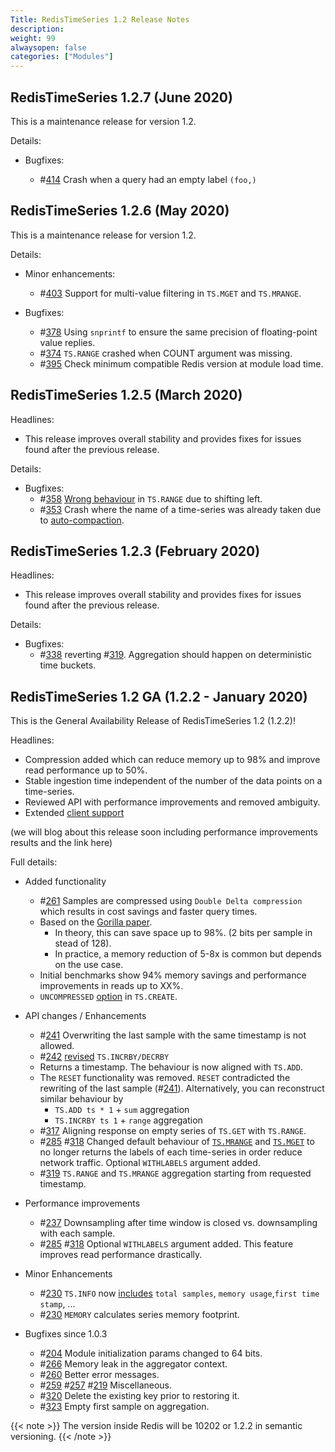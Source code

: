 ```yaml
---
Title: RedisTimeSeries 1.2 Release Notes
description:
weight: 99
alwaysopen: false
categories: ["Modules"]
---
```

## RedisTimeSeries 1.2.7 (June 2020)

This is a maintenance release for version 1.2.

Details:

- Bugfixes:

    - #[414](https://github.com/RedisTimeSeries/RedisTimeSeries/issues/414) Crash when a query had an empty label `(foo,)`

## RedisTimeSeries 1.2.6 (May 2020)

This is a maintenance release for version 1.2.

Details:

- Minor enhancements:

    - #[403](https://github.com/RedisTimeSeries/RedisTimeSeries/pull/403) Support for multi-value filtering in `TS.MGET` and `TS.MRANGE`.

- Bugfixes:

    - #[378](https://github.com/RedisTimeSeries/RedisTimeSeries/pull/378) Using `snprintf` to ensure the same precision of floating-point value replies.
    - #[374](https://github.com/RedisTimeSeries/RedisTimeSeries/pull/374) `TS.RANGE` crashed when COUNT argument was missing.
    - #[395](https://github.com/RedisTimeSeries/RedisTimeSeries/pull/395) Check minimum compatible Redis version at module load time.

## RedisTimeSeries 1.2.5 (March 2020)

Headlines:

- This release improves overall stability and provides fixes for issues found after the previous release.

Details:

- Bugfixes:
    - #[358](https://github.com/redistimeseries/redistimeseries/issues/358) [Wrong behaviour](https://groups.google.com/forum/?utm_medium=email&utm_source=footer#!topic/redistimeseries/wH0R69e8lOs) in `TS.RANGE` due to shifting left.
    - #[353](https://github.com/redistimeseries/redistimeseries/issues/353) Crash where the name of a time-series was already taken due to [auto-compaction](https://oss.redislabs.com/redistimeseries/configuration/#compaction_policy-policy).

## RedisTimeSeries 1.2.3 (February 2020)

Headlines:

- This release improves overall stability and provides fixes for issues found after the previous release.

Details:

- Bugfixes:
    - #[338](https://github.com/redistimeseries/redistimeseries/issues/338) reverting #[319](https://github.com/redistimeseries/redistimeseries/issues/319).  Aggregation should happen on deterministic time buckets.

## RedisTimeSeries 1.2 GA (1.2.2 - January 2020)

This is the General Availability Release of RedisTimeSeries 1.2 (1.2.2)!

Headlines:

- Compression added which can reduce memory up to 98% and improve read performance up to 50%.
- Stable ingestion time independent of the number of the data points on a time-series.
- Reviewed API with performance improvements and removed ambiguity.
- Extended [client support](https://oss.redislabs.com/redistimeseries/#client-libraries)

(we will blog about this release soon including performance improvements results and the link here)

Full details:

- Added functionality
    - #[261](https://github.com/RedisTimeSeries/RedisTimeSeries/issues/261) Samples are compressed using `Double Delta compression` which results in cost savings and faster query times.
    - Based on the [Gorilla paper](https://www.vldb.org/pvldb/vol8/p1816-teller.pdf).
        - In theory, this can save space up to 98%. (2 bits per sample in stead of 128).
        - In practice, a memory reduction of 5-8x is common but depends on the use case.
    - Initial benchmarks show 94% memory savings and performance improvements in reads up to XX%.
    - `UNCOMPRESSED` [option](https://oss.redislabs.com/redistimeseries/commands/#tscreate) in `TS.CREATE`.

- API changes / Enhancements
    - #[241](https://github.com/RedisTimeSeries/RedisTimeSeries/issues/241) Overwriting the last sample with the same timestamp is not allowed.
    - #[242](https://github.com/RedisTimeSeries/RedisTimeSeries/issues/242) [revised](https://oss.redislabs.com/redistimeseries/commands/#tsincrbytsdecrby) `TS.INCRBY/DECRBY`
    - Returns a timestamp.  The behaviour is now aligned with `TS.ADD`.
    - The `RESET` functionality was removed. `RESET` contradicted the rewriting of the last sample (#[241](https://github.com/RedisTimeSeries/RedisTimeSeries/issues/241)).
    Alternatively, you can reconstruct similar behaviour by
        - `TS.ADD ts * 1` + `sum` aggregation
        - `TS.INCRBY ts 1` + `range` aggregation
    - #[317](https://github.com/RedisTimeSeries/RedisTimeSeries/issues/317) Aligning response on empty series of `TS.GET` with `TS.RANGE`.
    - #[285](https://github.com/RedisTimeSeries/RedisTimeSeries/issues/285) #[318](https://github.com/RedisTimeSeries/RedisTimeSeries/issues/318) Changed default behaviour of  [`TS.MRANGE`](https://oss.redislabs.com/redistimeseries/commands/#tsmrange) and  [`TS.MGET`](https://oss.redislabs.com/redistimeseries/commands/#tsmget) to no longer returns the labels of each time-series in order reduce network traffic. Optional `WITHLABELS` argument added.
    - #[319](https://github.com/RedisTimeSeries/RedisTimeSeries/issues/319) `TS.RANGE` and `TS.MRANGE` aggregation starting from requested timestamp.

- Performance improvements
    - #[237](https://github.com/RedisTimeSeries/RedisTimeSeries/issues/237) Downsampling after time window is closed vs. downsampling with each sample.
    - #[285](https://github.com/RedisTimeSeries/RedisTimeSeries/issues/285) #[318](https://github.com/RedisTimeSeries/RedisTimeSeries/issues/318) Optional `WITHLABELS` argument added.  This feature improves read performance drastically.

- Minor Enhancements
    - #[230](https://github.com/RedisTimeSeries/RedisTimeSeries/issues/230) `TS.INFO` now [includes](https://oss.redislabs.com/redistimeseries/commands/#tsinfo) `total samples`, `memory usage`,`first time stamp`, ...
    - #[230](https://github.com/RedisTimeSeries/RedisTimeSeries/issues/230) `MEMORY` calculates series memory footprint.

- Bugfixes since 1.0.3
    - #[204](https://github.com/RedisTimeSeries/RedisTimeSeries/issues/204) Module initialization params changed to 64 bits.
    - #[266](https://github.com/RedisTimeSeries/RedisTimeSeries/issues/266) Memory leak in the aggregator context.
    - #[260](https://github.com/RedisTimeSeries/RedisTimeSeries/issues/260) Better error messages.
    - #[259](https://github.com/RedisTimeSeries/RedisTimeSeries/issues/259) #[257](https://github.com/RedisTimeSeries/RedisTimeSeries/issues/257) #[219](https://github.com/RedisTimeSeries/RedisTimeSeries/issues/219) Miscellaneous.
    - #[320](https://github.com/RedisTimeSeries/RedisTimeSeries/issues/320) Delete the existing key prior to restoring it.
    - #[323](https://github.com/RedisTimeSeries/RedisTimeSeries/issues/323) Empty first sample on aggregation.

{{< note >}}
The version inside Redis will be 10202 or 1.2.2 in semantic versioning.
{{< /note >}}